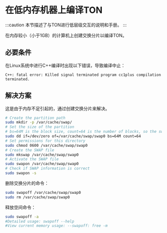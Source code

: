 # 在低内存机器上编译TON

:::caution
本节描述了与TON进行低层级交互的说明和手册。
:::

在内存较小（小于1GB）的计算机上创建交换分片以编译TON。

## 必要条件

在Linux系统中进行C++编译时出现以下错误，导致编译中止：

```
C++: fatal error: Killed signal terminated program cc1plus compilation terminated.
```

## 解决方案

这是由于内存不足引起的，通过创建交换分片来解决。

```bash
# Create the partition path
sudo mkdir -p /var/cache/swap/
# Set the size of the partition
# bs=64M is the block size, count=64 is the number of blocks, so the swap space size is bs*count=4096MB=4GB
sudo dd if=/dev/zero of=/var/cache/swap/swap0 bs=64M count=64
# Set permissions for this directory
sudo chmod 0600 /var/cache/swap/swap0
# Create the SWAP file
sudo mkswap /var/cache/swap/swap0
# Activate the SWAP file
sudo swapon /var/cache/swap/swap0
# Check if SWAP information is correct
sudo swapon -s
```

删除交换分片的命令：

```bash
sudo swapoff /var/cache/swap/swap0
sudo rm /var/cache/swap/swap0
```

释放空间命令：

```bash
sudo swapoff -a
#Detailed usage: swapoff --help
#View current memory usage: --swapoff: free -m
```

